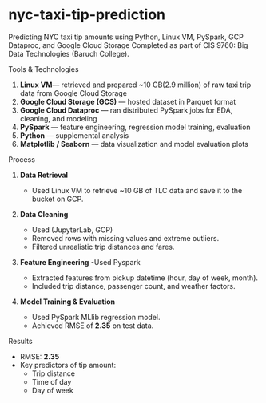 # nyc-taxi-tip-prediction
Predicting NYC taxi tip amounts using Python, Linux VM, PySpark, GCP Dataproc, and Google Cloud Storage
Completed as part of CIS 9760: Big Data Technologies (Baruch College).

Tools & Technologies
1. **Linux VM**— retrieved and prepared ~10 GB(2.9 million) of raw taxi trip data from Google Cloud Storage
2. **Google Cloud Storage (GCS)** — hosted dataset in Parquet format
3. **Google Cloud Dataproc** — ran distributed PySpark jobs for EDA, cleaning, and modeling
4. **PySpark** — feature engineering, regression model training, evaluation
5. **Python** — supplemental analysis
6. **Matplotlib / Seaborn** — data visualization and model evaluation plots

Process
1. **Data Retrieval**  
   - Used Linux VM to retrieve ~10 GB of TLC data and save it to the bucket on GCP.
   
2. **Data Cleaning**
   - Used (JupyterLab, GCP)
   - Removed rows with missing values and extreme outliers.
   - Filtered unrealistic trip distances and fares.
   
4. **Feature Engineering**
   -Used Pyspark
   - Extracted features from pickup datetime (hour, day of week, month).
   - Included trip distance, passenger count, and weather factors.
   
6. **Model Training & Evaluation**  
   - Used PySpark MLlib regression model.
   - Achieved RMSE of **2.35** on test data.

Results
- RMSE: **2.35**
- Key predictors of tip amount:
  - Trip distance
  - Time of day
  - Day of week


